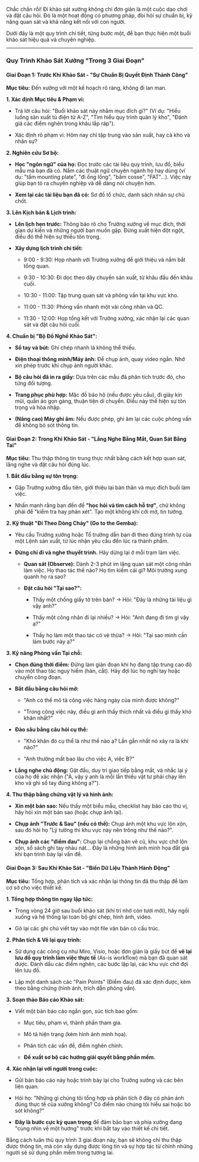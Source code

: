 Chắc chắn rồi! Đi khảo sát xưởng không chỉ đơn giản là một cuộc dạo chơi và đặt câu hỏi. Đó là một hoạt động có phương pháp, đòi hỏi sự chuẩn bị, kỹ năng quan sát và khả năng kết nối với con người.

Dưới đây là một quy trình chi tiết, từng bước một, để bạn thực hiện một buổi khảo sát hiệu quả và chuyên nghiệp.

---

### **Quy Trình Khảo Sát Xưởng "Trong 3 Giai Đoạn"**

#### **Giai Đoạn 1: Trước Khi Khảo Sát - "Sự Chuẩn Bị Quyết Định Thành Công"**

**Mục tiêu:** Đến xưởng với một kế hoạch rõ ràng, không đi lan man.

**1. Xác định Mục tiêu & Phạm vi:**

- Trả lời câu hỏi: "Buổi khảo sát này nhằm mục đích gì?" (Ví dụ: "Hiểu luồng sản xuất tủ điện từ A-Z", "Tìm hiểu quy trình quản lý kho", "Đánh giá các điểm nghẽn trong khâu lắp ráp").
    
- Xác định rõ phạm vi: Hôm nay chỉ tập trung vào sản xuất, hay cả kho và nhân sự?
    

**2. Nghiên cứu Sơ bộ:**

- **Học "ngôn ngữ" của họ:** Đọc trước các tài liệu quy trình, lưu đồ, biểu mẫu mà bạn đã có. Nắm các thuật ngữ chuyên ngành họ hay dùng (ví dụ: "tấm mounting plate", "đi ống lồng", "bấm cosse", "FAT"...). Việc này giúp bạn tỏ ra chuyên nghiệp và dễ dàng nói chuyện hơn.
    
- **Xem lại các tài liệu bạn đã có:** Sơ đồ tổ chức, danh sách nhân sự chủ chốt.
    

**3. Lên Kịch bản & Lịch trình:**

- **Lên lịch hẹn trước:** Thông báo rõ cho Trưởng xưởng về mục đích, thời gian dự kiến và những người bạn muốn gặp. Đừng xuất hiện đột ngột, điều đó thể hiện sự thiếu tôn trọng.
    
- **Xây dựng lịch trình chi tiết:**
    
    - 9:00 - 9:30: Họp nhanh với Trưởng xưởng để giới thiệu và nắm bắt tổng quan.
        
    - 9:30 - 10:30: Đi dọc theo dây chuyền sản xuất, từ khâu đầu đến khâu cuối.
        
    - 10:30 - 11:00: Tập trung quan sát và phỏng vấn tại khu vực kho.
        
    - 11:00 - 11:30: Phỏng vấn nhanh một vài công nhân và QC.
        
    - 11:30 - 12:00: Họp tổng kết với Trưởng xưởng, xác nhận lại các quan sát và đặt câu hỏi cuối.
        

**4. Chuẩn bị "Bộ Đồ Nghề Khảo Sát":**

- **Sổ tay và bút:** Ghi chép nhanh là không thể thiếu.
    
- **Điện thoại thông minh/Máy ảnh:** Để chụp ảnh, quay video ngắn. Nhớ xin phép trước khi chụp ảnh người khác.
    
- **Bộ câu hỏi đã in ra giấy:** Dựa trên các mẫu đã phân tích trước đó, cho từng đối tượng.
    
- **Trang phục phù hợp:** Mặc đồ bảo hộ (nếu được yêu cầu), đi giày kín mũi, quần áo gọn gàng, thuận tiện di chuyển. Điều này thể hiện sự tôn trọng và hòa nhập.
    
- **(Nâng cao) Máy ghi âm:** Nếu được phép, ghi âm lại các cuộc phỏng vấn để không bỏ sót thông tin.
    

#### **Giai Đoạn 2: Trong Khi Khảo Sát - "Lắng Nghe Bằng Mắt, Quan Sát Bằng Tai"**

**Mục tiêu:** Thu thập thông tin trung thực nhất bằng cách kết hợp quan sát, lắng nghe và đặt câu hỏi đúng lúc.

**1. Bắt đầu bằng sự tôn trọng:**

- Gặp Trưởng xưởng đầu tiên, giới thiệu lại bản thân và mục đích buổi làm việc.
    
- Nhấn mạnh rằng bạn đến để **"học hỏi và tìm cách hỗ trợ"**, chứ không phải để "kiểm tra hay phán xét". Tạo một không khí cởi mở, tin tưởng.
    

**2. Kỹ thuật "Đi Theo Dòng Chảy" (Go to the Gemba):**

- Yêu cầu Trưởng xưởng hoặc Tổ trưởng dẫn bạn đi theo đúng trình tự của một Lệnh sản xuất, từ lúc nhận yêu cầu đến lúc ra thành phẩm.
    
- **Đừng chỉ đi và nghe thuyết trình.** Hãy dừng lại ở mỗi trạm làm việc.
    
    - **Quan sát (Observe):** Dành 2-3 phút im lặng quan sát một công nhân làm việc. Họ thao tác thế nào? Họ tìm kiếm cái gì? Môi trường xung quanh họ ra sao?
        
    - **Đặt câu hỏi "Tại sao?":**
        
        - Thấy một chồng giấy tờ trên bàn? -> Hỏi: "Đây là những tài liệu gì vậy anh?"
            
        - Thấy một công nhân đi lại nhiều? -> Hỏi: "Anh đang đi tìm gì vậy ạ?"
            
        - Thấy họ làm một thao tác có vẻ thừa? -> Hỏi: "Tại sao mình cần làm bước này ạ?"
            

**3. Kỹ năng Phỏng vấn Tại chỗ:**

- **Chọn đúng thời điểm:** Đừng làm gián đoạn khi họ đang tập trung cao độ vào một thao tác nguy hiểm (hàn, cắt). Hãy đợi lúc họ nghỉ tay hoặc chuyển công đoạn.
    
- **Bắt đầu bằng câu hỏi mở:**
    
    - "Anh có thể mô tả công việc hàng ngày của mình được không?"
        
    - "Trong công việc này, điều gì anh thấy thích nhất và điều gì thấy khó khăn nhất?"
        
- **Đào sâu bằng câu hỏi cụ thể:**
    
    - "Khó khăn đó cụ thể là như thế nào ạ? Lần gần nhất nó xảy ra là khi nào?"
        
    - "Anh thường mất bao lâu cho việc A, việc B?"
        
- **Lắng nghe chủ động:** Gật đầu, duy trì giao tiếp bằng mắt, và nhắc lại ý của họ để xác nhận ("À, vậy ý anh là mỗi lần thiếu vật tư phải chạy lên kho và ghi sổ tay đúng không ạ?").
    

**4. Thu thập bằng chứng vật lý và hình ảnh:**

- **Xin một bản sao:** Nếu thấy một biểu mẫu, checklist hay báo cáo thú vị, hãy hỏi xin một bản sao (hoặc chụp ảnh lại).
    
- **Chụp ảnh "Trước & Sau" (nếu có thể):** Chụp ảnh một khu vực lộn xộn, sau đó hỏi họ "Lý tưởng thì khu vực này nên trông như thế nào?".
    
- **Chụp ảnh các "điểm đau":** Chụp lại chồng bản vẽ cũ, khu vực chờ lộn xộn, sổ sách ghi tay nhàu nát... Đây là những hình ảnh minh họa đắt giá khi bạn trình bày lại vấn đề.
    

#### **Giai Đoạn 3: Sau Khi Khảo Sát - "Biến Dữ Liệu Thành Hành Động"**

**Mục tiêu:** Tổng hợp, phân tích và xác nhận lại thông tin đã thu thập để làm cơ sở cho việc thiết kế.

**1. Tổng hợp thông tin ngay lập tức:**

- Trong vòng 24 giờ sau buổi khảo sát (khi trí nhớ còn tươi mới), hãy ngồi xuống và hệ thống lại toàn bộ ghi chép, hình ảnh, video.
    
- Gõ lại các ghi chú viết tay vào một file văn bản có cấu trúc.
    

**2. Phân tích & Vẽ lại quy trình:**

- Sử dụng các công cụ như Miro, Visio, hoặc đơn giản là giấy bút để **vẽ lại lưu đồ quy trình làm việc thực tế** (As-is workflow) mà bạn đã quan sát được. Đánh dấu các điểm nghẽn, các bước lặp lại, các khu vực chờ đợi lên lưu đồ.
    
- Lập một danh sách các "Pain Points" (Điểm đau) đã xác định được, kèm theo bằng chứng (hình ảnh, trích dẫn phỏng vấn).
    

**3. Soạn thảo Báo cáo Khảo sát:**

- Viết một bản báo cáo ngắn gọn, súc tích bao gồm:
    
    - Mục tiêu, phạm vi, thành phần tham gia.
        
    - Mô tả hiện trạng (kèm hình ảnh minh họa).
        
    - Phân tích các vấn đề, điểm nghẽn chính.
        
    - **Đề xuất sơ bộ các hướng giải quyết bằng phần mềm.**
        

**4. Xác nhận lại với người trong cuộc:**

- Gửi bản báo cáo này hoặc trình bày lại cho Trưởng xưởng và các bên liên quan.
    
- Hỏi họ: "Những gì chúng tôi tổng hợp và phân tích ở đây có phản ánh đúng thực tế của xưởng không? Có điểm nào chúng tôi hiểu sai hoặc bỏ sót không?"
    
- **Đây là bước cực kỳ quan trọng** để đảm bảo bạn và phía xưởng đang "cùng nhìn về một hướng" trước khi bắt tay vào thiết kế chi tiết.
    

Bằng cách tuân thủ quy trình 3 giai đoạn này, bạn sẽ không chỉ thu thập được thông tin, mà còn xây dựng được lòng tin và sự hợp tác từ chính những người sẽ sử dụng phần mềm trong tương lai.